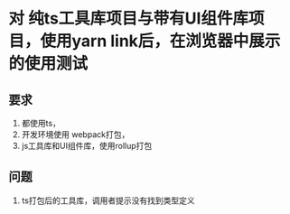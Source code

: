 # 对 纯ts工具库项目与带有UI组件库项目，使用yarn link后，在浏览器中展示的使用测试

## 要求

1. 都使用ts，
2. 开发环境使用 webpack打包，
3. js工具库和UI组件库，使用rollup打包

## 问题

1. ts打包后的工具库，调用者提示没有找到类型定义